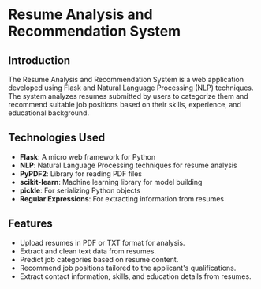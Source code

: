 # Resume Analysis and Recommendation System

## Introduction
The Resume Analysis and Recommendation System is a web application developed using Flask and Natural Language Processing (NLP) techniques. The system analyzes resumes submitted by users to categorize them and recommend suitable job positions based on their skills, experience, and educational background.

## Technologies Used
- **Flask**: A micro web framework for Python
- **NLP**: Natural Language Processing techniques for resume analysis
- **PyPDF2**: Library for reading PDF files
- **scikit-learn**: Machine learning library for model building
- **pickle**: For serializing Python objects
- **Regular Expressions**: For extracting information from resumes

## Features
- Upload resumes in PDF or TXT format for analysis.
- Extract and clean text data from resumes.
- Predict job categories based on resume content.
- Recommend job positions tailored to the applicant's qualifications.
- Extract contact information, skills, and education details from resumes.